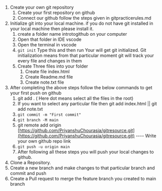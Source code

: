 1. Create your own git repository
   1. Create your first repository on github
   2. Connect our github follow the steps given in gitpracticerules.md
2. Initialize git into your local machine. if you do not have git installed in your local machine then please install it.
   1. create a folder name introtogithub on your computer
   2. Open that folder in IDE vscode
   3. Open the terminal in vscode
   4. `git init` Type this and then run Your will get git initialized. Git initialization means from that particular moment git will track your every file and changes in them
   5. Create Three files into your folder
      1. Create file index.html
      2. Create Readme.md file
      3. Create note.txt file
3. After completing the above steps follow the below commands to get your first push on github
   1. git add . ( Here dot means select all the files in the root)
   2. If you want to select any particular file then git add index.html  || git add note.txt
   3. `git commit -m "First commit"`
   4. `git branch -M main`
   5. git remote add origin [https://github.com/PriyanshuChourasia/gitresource.git](https://github.com/PriyanshuChourasia/gitresource.git) ---- Write your own github repo link
   6. `git push -u origin main`
   7. After following all these steps you will push your local changes to github.
4. Clone a Repository.
5. Create a new branch and make changes to that particular branch and commit and push
6. Create a Pull request to merge the feature branch you created to main branch

